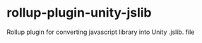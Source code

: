 # rollup-plugin-unity-jslib
Rollup plugin for converting javascript library into Unity .jslib. file

